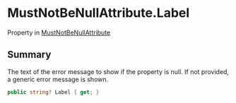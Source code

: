 # MustNotBeNullAttribute.Label

Property in [MustNotBeNullAttribute](/docs/api/csharp/yarn.unity.mustnotbenullattribute.md)

## Summary


The text of the error message to show if the property is null. If
not provided, a generic error message is shown.


```csharp
public string? Label { get; }
```

